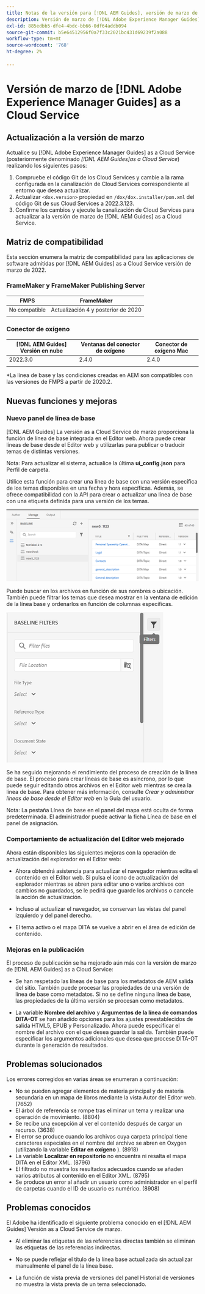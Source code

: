 ```yaml
---
title: Notas de la versión para [!DNL AEM Guides], versión de marzo de 2022
description: Versión de marzo de [!DNL Adobe Experience Manager Guides] as a Cloud Service
exl-id: 885edbb5-dfe4-4bdc-bb66-0df64addb094
source-git-commit: b5e64512956f0a7f33c2021bc431d69239f2a088
workflow-type: tm+mt
source-wordcount: '768'
ht-degree: 2%

---
```


# Versión de marzo de [!DNL Adobe Experience Manager Guides] as a Cloud Service

## Actualización a la versión de marzo

Actualice su [!DNL Adobe Experience Manager Guides] as a Cloud Service (posteriormente denominado *[!DNL AEM Guides]as a Cloud Service*) realizando los siguientes pasos:
1. Compruebe el código Git de los Cloud Services y cambie a la rama configurada en la canalización de Cloud Services correspondiente al entorno que desea actualizar.
2. Actualizar `<dox.version>` propiedad en `/dox/dox.installer/pom.xml` del código Git de sus Cloud Services a 2022.3.123.
3. Confirme los cambios y ejecute la canalización de Cloud Services para actualizar a la versión de marzo de [!DNL AEM Guides] as a Cloud Service.

## Matriz de compatibilidad

Esta sección enumera la matriz de compatibilidad para las aplicaciones de software admitidas por [!DNL AEM Guides] as a Cloud Service versión de marzo de 2022.

### FrameMaker y FrameMaker Publishing Server

| FMPS | FrameMaker |
| --- | --- |
| No compatible | Actualización 4 y posterior de 2020 |
|  |  |


### Conector de oxígeno

| [!DNL AEM Guides] Versión en nube | Ventanas del conector de oxígeno | Conector de oxígeno Mac |
| --- | --- | --- |
| 2022.3.0 | 2.4.0 | 2.4.0 |
|  |  |  |

*La línea de base y las condiciones creadas en AEM son compatibles con las versiones de FMPS a partir de 2020.2.

## Nuevas funciones y mejoras

### Nuevo panel de línea de base

[!DNL AEM Guides] La versión as a Cloud Service de marzo proporciona la función de línea de base integrada en el Editor web. Ahora puede crear líneas de base desde el Editor web y utilizarlas para publicar o traducir temas de distintas versiones.

Nota: Para actualizar el sistema, actualice la última **ui_config.json** para Perfil de carpeta.

Utilice esta función para crear una línea de base con una versión específica de los temas disponibles en una fecha y hora específicas. Además, se ofrece compatibilidad con la API para crear o actualizar una línea de base con una etiqueta definida para una versión de los temas.

![ficha de gestión de línea de base](assets/baseline-manage.png)

Puede buscar en los archivos en función de sus nombres o ubicación. También puede filtrar los temas que desea mostrar en la ventana de edición de la línea base y ordenarlos en función de columnas específicas.

![ficha de gestión de línea de base](assets/baseline-filter.png)

Se ha seguido mejorando el rendimiento del proceso de creación de la línea de base. El proceso para crear líneas de base es asíncrono, por lo que puede seguir editando otros archivos en el Editor web mientras se crea la línea de base. Para obtener más información, consulte *Crear y administrar líneas de base desde el Editor web* en la Guía del usuario.

Nota: La pestaña Línea de base en el panel del mapa está oculta de forma predeterminada. El administrador puede activar la ficha Línea de base en el panel de asignación.

### Comportamiento de actualización del Editor web mejorado

Ahora están disponibles las siguientes mejoras con la operación de actualización del explorador en el Editor web:

* Ahora obtendrá asistencia para actualizar el navegador mientras edita el contenido en el Editor web. Si pulsa el icono de actualización del explorador mientras se abren para editar uno o varios archivos con cambios no guardados, se le pedirá que guarde los archivos o cancele la acción de actualización.

* Incluso al actualizar el navegador, se conservan las vistas del panel izquierdo y del panel derecho.

* El tema activo o el mapa DITA se vuelve a abrir en el área de edición de contenido.

### Mejoras en la publicación

El proceso de publicación se ha mejorado aún más con la versión de marzo de [!DNL AEM Guides] as a Cloud Service:

* Se han respetado las líneas de base para los metadatos de AEM salida del sitio. También puede procesar las propiedades de una versión de línea de base como metadatos. Si no se define ninguna línea de base, las propiedades de la última versión se procesan como metadatos.

* La variable **Nombre del archivo** y **Argumentos de la línea de comandos DITA-OT** se han añadido opciones para los ajustes preestablecidos de salida HTML5, EPUB y Personalizado. Ahora puede especificar el nombre del archivo con el que desea guardar la salida. También puede especificar los argumentos adicionales que desea que procese DITA-OT durante la generación de resultados.

## Problemas solucionados

Los errores corregidos en varias áreas se enumeran a continuación:

* No se pueden agregar elementos de materia principal y de materia secundaria en un mapa de libros mediante la vista Autor del Editor web. (7652)
* El árbol de referencia se rompe tras eliminar un tema y realizar una operación de movimiento. (8804)
* Se recibe una excepción al ver el contenido después de cargar un recurso. (3638)
* El error se produce cuando los archivos cuya carpeta principal tiene caracteres especiales en el nombre del archivo se abren en Oxygen (utilizando la variable **Editar en oxígeno** ). (8918)
* La variable **Localizar en repositorio** no encuentra ni resalta el mapa DITA en el Editor XML. (8796)
* El filtrado no muestra los resultados adecuados cuando se añaden varios atributos al contenido en el Editor XML. (8795)
* Se produce un error al añadir un usuario como administrador en el perfil de carpetas cuando el ID de usuario es numérico. (8908)

## Problemas conocidos

El Adobe ha identificado el siguiente problema conocido en el [!DNL AEM Guides] Versión as a Cloud Service de marzo.

* Al eliminar las etiquetas de las referencias directas también se eliminan las etiquetas de las referencias indirectas.

* No se puede reflejar el título de la línea base actualizada sin actualizar manualmente el panel de la línea base.

* La función de vista previa de versiones del panel Historial de versiones no muestra la vista previa de un tema seleccionado.
